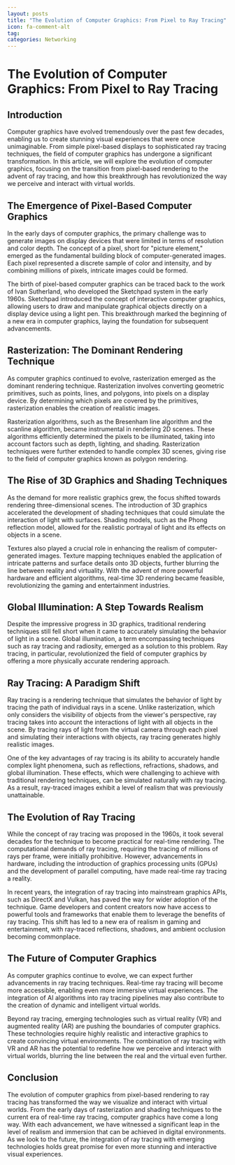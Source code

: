 ```yaml
---
layout: posts
title: "The Evolution of Computer Graphics: From Pixel to Ray Tracing"
icon: fa-comment-alt
tag:      
categories: Networking
---
```



# The Evolution of Computer Graphics: From Pixel to Ray Tracing

## Introduction

Computer graphics have evolved tremendously over the past few decades, enabling us to create stunning visual experiences that were once unimaginable. From simple pixel-based displays to sophisticated ray tracing techniques, the field of computer graphics has undergone a significant transformation. In this article, we will explore the evolution of computer graphics, focusing on the transition from pixel-based rendering to the advent of ray tracing, and how this breakthrough has revolutionized the way we perceive and interact with virtual worlds.

## The Emergence of Pixel-Based Computer Graphics

In the early days of computer graphics, the primary challenge was to generate images on display devices that were limited in terms of resolution and color depth. The concept of a pixel, short for "picture element," emerged as the fundamental building block of computer-generated images. Each pixel represented a discrete sample of color and intensity, and by combining millions of pixels, intricate images could be formed.

The birth of pixel-based computer graphics can be traced back to the work of Ivan Sutherland, who developed the Sketchpad system in the early 1960s. Sketchpad introduced the concept of interactive computer graphics, allowing users to draw and manipulate graphical objects directly on a display device using a light pen. This breakthrough marked the beginning of a new era in computer graphics, laying the foundation for subsequent advancements.

## Rasterization: The Dominant Rendering Technique

As computer graphics continued to evolve, rasterization emerged as the dominant rendering technique. Rasterization involves converting geometric primitives, such as points, lines, and polygons, into pixels on a display device. By determining which pixels are covered by the primitives, rasterization enables the creation of realistic images.

Rasterization algorithms, such as the Bresenham line algorithm and the scanline algorithm, became instrumental in rendering 2D scenes. These algorithms efficiently determined the pixels to be illuminated, taking into account factors such as depth, lighting, and shading. Rasterization techniques were further extended to handle complex 3D scenes, giving rise to the field of computer graphics known as polygon rendering.

## The Rise of 3D Graphics and Shading Techniques

As the demand for more realistic graphics grew, the focus shifted towards rendering three-dimensional scenes. The introduction of 3D graphics accelerated the development of shading techniques that could simulate the interaction of light with surfaces. Shading models, such as the Phong reflection model, allowed for the realistic portrayal of light and its effects on objects in a scene.

Textures also played a crucial role in enhancing the realism of computer-generated images. Texture mapping techniques enabled the application of intricate patterns and surface details onto 3D objects, further blurring the line between reality and virtuality. With the advent of more powerful hardware and efficient algorithms, real-time 3D rendering became feasible, revolutionizing the gaming and entertainment industries.

## Global Illumination: A Step Towards Realism

Despite the impressive progress in 3D graphics, traditional rendering techniques still fell short when it came to accurately simulating the behavior of light in a scene. Global illumination, a term encompassing techniques such as ray tracing and radiosity, emerged as a solution to this problem. Ray tracing, in particular, revolutionized the field of computer graphics by offering a more physically accurate rendering approach.

## Ray Tracing: A Paradigm Shift

Ray tracing is a rendering technique that simulates the behavior of light by tracing the path of individual rays in a scene. Unlike rasterization, which only considers the visibility of objects from the viewer's perspective, ray tracing takes into account the interactions of light with all objects in the scene. By tracing rays of light from the virtual camera through each pixel and simulating their interactions with objects, ray tracing generates highly realistic images.

One of the key advantages of ray tracing is its ability to accurately handle complex light phenomena, such as reflections, refractions, shadows, and global illumination. These effects, which were challenging to achieve with traditional rendering techniques, can be simulated naturally with ray tracing. As a result, ray-traced images exhibit a level of realism that was previously unattainable.

## The Evolution of Ray Tracing

While the concept of ray tracing was proposed in the 1960s, it took several decades for the technique to become practical for real-time rendering. The computational demands of ray tracing, requiring the tracing of millions of rays per frame, were initially prohibitive. However, advancements in hardware, including the introduction of graphics processing units (GPUs) and the development of parallel computing, have made real-time ray tracing a reality.

In recent years, the integration of ray tracing into mainstream graphics APIs, such as DirectX and Vulkan, has paved the way for wider adoption of the technique. Game developers and content creators now have access to powerful tools and frameworks that enable them to leverage the benefits of ray tracing. This shift has led to a new era of realism in gaming and entertainment, with ray-traced reflections, shadows, and ambient occlusion becoming commonplace.

## The Future of Computer Graphics

As computer graphics continue to evolve, we can expect further advancements in ray tracing techniques. Real-time ray tracing will become more accessible, enabling even more immersive virtual experiences. The integration of AI algorithms into ray tracing pipelines may also contribute to the creation of dynamic and intelligent virtual worlds.

Beyond ray tracing, emerging technologies such as virtual reality (VR) and augmented reality (AR) are pushing the boundaries of computer graphics. These technologies require highly realistic and interactive graphics to create convincing virtual environments. The combination of ray tracing with VR and AR has the potential to redefine how we perceive and interact with virtual worlds, blurring the line between the real and the virtual even further.

## Conclusion

The evolution of computer graphics from pixel-based rendering to ray tracing has transformed the way we visualize and interact with virtual worlds. From the early days of rasterization and shading techniques to the current era of real-time ray tracing, computer graphics have come a long way. With each advancement, we have witnessed a significant leap in the level of realism and immersion that can be achieved in digital environments. As we look to the future, the integration of ray tracing with emerging technologies holds great promise for even more stunning and interactive visual experiences.